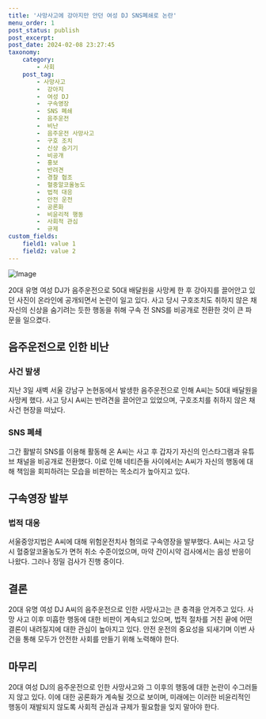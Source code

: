 ```yaml
---
title: '사망사고에 강아지만 안던 여성 DJ SNS폐쇄로 논란'
menu_order: 1
post_status: publish
post_excerpt: 
post_date: 2024-02-08 23:27:45
taxonomy:
    category:
        - 사회
    post_tag:
        - 사망사고
        -  강아지
        -  여성 DJ
        -  구속영장
        -  SNS 폐쇄
        -  음주운전
        -  비난
        -  음주운전 사망사고
        -  구호 조치
        -  신상 숨기기
        -  비공개
        -  홍보
        -  반려견
        -  경찰 협조
        -  혈중알코올농도
        -  법적 대응
        -  안전 운전
        -  공론화
        -  비윤리적 행동
        -  사회적 관심
        -  규제
custom_fields:
    field1: value 1
    field2: value 2
---
```


![Image](https://imgnews.pstatic.net/image/018/2024/02/07/0005669293_001_20240207075003680.jpg?type=w647)

20대 유명 여성 DJ가 음주운전으로 50대 배달원을 사망케 한 후 강아지를 끌어안고 있던 사진이 온라인에 공개되면서 논란이 일고 있다. 사고 당시 구호조치도 취하지 않은 채 자신의 신상을 숨기려는 듯한 행동을 취해 구속 전 SNS를 비공개로 전환한 것이 큰 파문을 일으켰다.
## 음주운전으로 인한 비난
### 사건 발생
지난 3일 새벽 서울 강남구 논현동에서 발생한 음주운전으로 인해 A씨는 50대 배달원을 사망케 했다. 사고 당시 A씨는 반려견을 끌어안고 있었으며, 구호조치를 취하지 않은 채 사건 현장을 떠났다.
### SNS 폐쇄
그간 활발히 SNS를 이용해 활동해 온 A씨는 사고 후 갑자기 자신의 인스타그램과 유튜브 채널을 비공개로 전환했다. 이로 인해 네티즌들 사이에서는 A씨가 자신의 행동에 대해 책임을 회피하려는 모습을 비판하는 목소리가 높아지고 있다.
## 구속영장 발부
### 법적 대응
서울중앙지법은 A씨에 대해 위험운전치사 혐의로 구속영장을 발부했다. A씨는 사고 당시 혈중알코올농도가 면허 취소 수준이었으며, 마약 간이시약 검사에서는 음성 반응이 나왔다. 그러나 정밀 검사가 진행 중이다.
## 결론
20대 유명 여성 DJ A씨의 음주운전으로 인한 사망사고는 큰 충격을 안겨주고 있다. 사망 사고 이후 미흡한 행동에 대한 비판이 계속되고 있으며, 법적 절차를 거친 끝에 어떤 결론이 내려질지에 대한 관심이 높아지고 있다. 안전 운전의 중요성을 되새기며 이번 사건을 통해 모두가 안전한 사회를 만들기 위해 노력해야 한다.
## 마무리
20대 여성 DJ의 음주운전으로 인한 사망사고와 그 이후의 행동에 대한 논란이 수그러들지 않고 있다. 이에 대한 공론화가 계속될 것으로 보이며, 미래에는 이러한 비윤리적인 행동이 재발되지 않도록 사회적 관심과 규제가 필요함을 잊지 말아야 한다.
